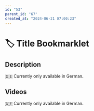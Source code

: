 ```yaml
---
id: "53"
parent_id: "67"
created_at: "2024-06-21 07:00:23"
---
```


# 🏷️ Title Bookmarklet

## Description

🇩🇪 Currently only available in German.

## Videos

🇩🇪 Currently only available in German.
